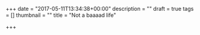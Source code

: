 +++
date = "2017-05-11T13:34:38+00:00"
description = ""
draft = true
tags = []
thumbnail = ""
title = "Not a baaaad life"

+++
